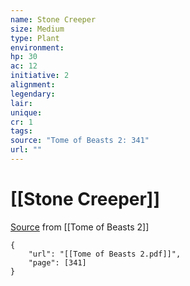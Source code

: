 ```yaml
---
name: Stone Creeper
size: Medium
type: Plant
environment: 
hp: 30
ac: 12
initiative: 2
alignment: 
legendary: 
lair: 
unique: 
cr: 1
tags: 
source: "Tome of Beasts 2: 341"
url: ""
---
```

# [[Stone Creeper]]

[Source](zotero://open-pdf/library/items/9UQIAB6R?page=341) from [[Tome of Beasts 2]]

```pdf
{
	"url": "[[Tome of Beasts 2.pdf]]",
	"page": [341]
}
```

